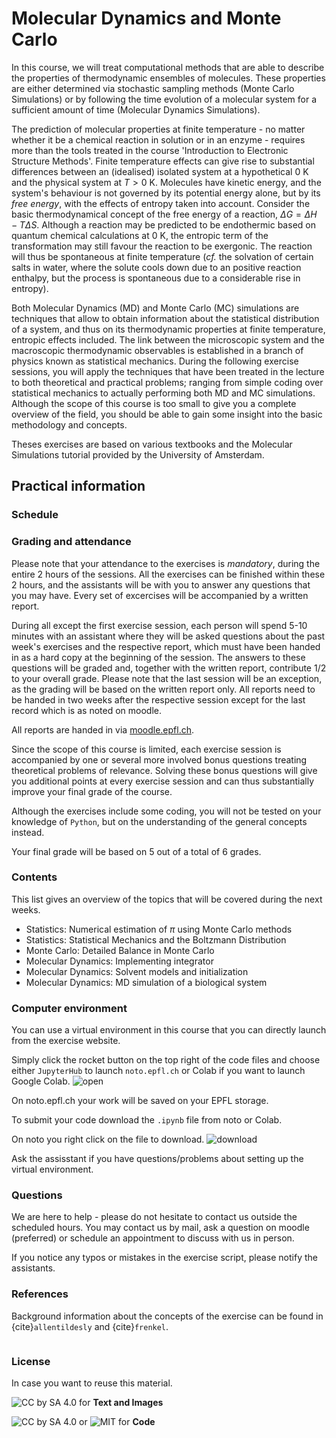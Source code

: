 Molecular Dynamics and Monte Carlo
============================

In this course, we will treat computational methods that are able to describe
the properties of thermodynamic ensembles of molecules. These properties
are either determined via stochastic sampling methods (Monte Carlo
Simulations) or by following the time evolution of a molecular system for a
sufficient amount of time (Molecular Dynamics Simulations). 


The prediction of molecular properties at finite temperature - no matter
whether it be a chemical reaction in solution or in an enzyme - requires
more than the tools treated in the course 'Introduction to Electronic
Structure Methods'. Finite temperature effects can give rise to
substantial differences between an (idealised) isolated system at a
hypothetical 0 K and the physical system at $T > 0$ K. Molecules have
kinetic energy, and the system's behaviour is not governed by its
potential energy alone, but by its *free energy*, with the effects of
entropy taken into account. Consider the basic thermodynamical concept
of the free energy of a reaction, $\Delta G = \Delta H - T\Delta S$.
Although a reaction may be predicted to be endothermic based on quantum
chemical calculations at 0 K, the entropic term of the transformation
may still favour the reaction to be exergonic. The reaction will thus be
spontaneous at finite temperature (*cf.* the solvation of certain salts
in water, where the solute cools down due to an positive reaction
enthalpy, but the process is spontaneous due to a considerable rise in
entropy).

Both Molecular Dynamics (MD) and Monte Carlo (MC) simulations are
techniques that allow to obtain information about the statistical
distribution of a system, and thus on its thermodynamic properties at
finite temperature, entropic effects included. The link between the
microscopic system and the macroscopic thermodynamic observables is
established in a branch of physics known as statistical mechanics.
During the following exercise sessions, you will apply the techniques
that have been treated in the lecture to both theoretical and practical
problems; ranging from simple coding over statistical mechanics to
actually performing both MD and MC simulations. Although the scope of
this course is too small to give you a complete overview of the field,
you should be able to gain some insight into the basic methodology and
concepts.

Theses exercises are based on various textbooks and the Molecular
Simulations tutorial provided by the University of Amsterdam.





## Practical information

### Schedule

### Grading and attendance 

Please note that your attendance to the exercises is *mandatory*, during
the entire 2 hours of the sessions. All the exercises can be finished
within these 2 hours, and the assistants will be with you to answer any
questions that you may have. Every set of excercises will be accompanied
by a written report.

During all except the first exercise session, each person will spend
5-10 minutes with an assistant where they will be asked questions about
the past week's exercises and the respective report, which must have
been handed in as a hard copy at the beginning of the session. The
answers to these questions will be graded and, together with the written
report, contribute 1/2 to your overall grade. Please note that the last
session will be an exception, as the grading will be based on the
written report only. All reports need to be handed in two weeks after
the respective session except for the last record which is as noted on moodle. 

All reports are handed in via [moodle.epfl.ch](https://moodle.epfl.ch).

Since the scope of this course is limited, each exercise session is
accompanied by one or several more involved bonus questions treating
theoretical problems of relevance. Solving these bonus questions will
give you additional points at every exercise session and can thus
substantially improve your final grade of the course. 

Although the exercises include some coding, you will not be tested on your
knowledge of `Python`, but on the understanding of the general concepts
instead.

Your final grade will be based on 5 out of a total of 6 grades.

### Contents 

This list gives an overview of the topics that will be covered during
the next weeks.

-   Statistics: Numerical estimation of $\pi$ using Monte Carlo methods
-   Statistics: Statistical Mechanics and the Boltzmann Distribution
-   Monte Carlo: Detailed Balance in Monte Carlo
-   Molecular Dynamics: Implementing integrator
-   Molecular Dynamics: Solvent models and initialization
-   Molecular Dynamics: MD simulation of a biological system


### Computer environment


You can use a virtual environment in this course that you can directly launch from the exercise website. 

Simply click the rocket button on the top right of the code files and choose either `JupyterHub` to launch `noto.epfl.ch` or Colab if you want to launch Google Colab. 
![open](./images/openinteractive.png)

On noto.epfl.ch your work will be saved on your EPFL storage. 

To submit your code download the `.ipynb` file from noto or Colab. 

On noto you right click on the file to download.
![download](./images/downloadipynb.png)


Ask the assisstant if you have questions/problems about setting up the virtual environment. 

### Questions


We are here to help - please do not hesitate to contact us outside the
scheduled hours. You may contact us by mail, ask a question on moodle (preferred) or schedule an appointment to discuss with us in person.

If you notice any typos or mistakes in the exercise script, please
notify the assistants.

### References

Background information about the concepts of the exercise can be found in {cite}`allentildesly` and {cite}`frenkel`.


```{bibliography}
```

### License

In case you want to reuse this material.

 <img src="https://img.shields.io/badge/License-CC%20BY--SA%204.0-lightgrey.svg" alt="CC by SA 4.0"> for **Text and Images**
 
 <img src="https://img.shields.io/badge/License-MIT-yellow.svg" alt="CC by SA 4.0"> or <img src="https://img.shields.io/badge/License-CC%20BY--SA%204.0-lightgrey.svg" alt="MIT"> for  **Code**


